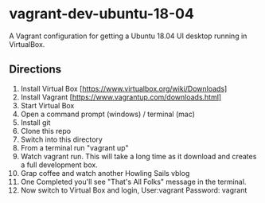 # vagrant-dev-ubuntu-18-04

A Vagrant configuration for getting a Ubuntu 18.04 UI desktop running in VirtualBox.

## Directions

1. Install Virtual Box [https://www.virtualbox.org/wiki/Downloads]
2. Install Vagrant [https://www.vagrantup.com/downloads.html]
3. Start Virtual Box
4. Open a command prompt (windows) / terminal (mac)
5. Install git
6. Clone this repo
7. Switch into this directory
8. From a terminal run "vagrant up"
9. Watch vagrant run. This will take a long time as it download and creates a full development box.
10. Grap coffee and watch another Howling Sails vblog
11. One Completed you'll see "That's All Folks" message in the terminal.
12. Now switch to Virtual Box and login, User:vagrant Password: vagrant




